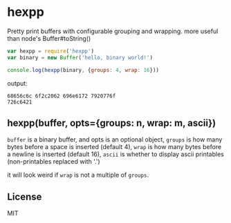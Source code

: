 # hexpp

Pretty print buffers with configurable grouping and wrapping.
more useful than node's Buffer#toString()

``` js
var hexpp = require('hexpp')
var binary = new Buffer('hello, binary world!')

console.log(hexpp(binary, {groups: 4, wrap: 16}))

```
output:

```
68656c6c 6f2c2062 696e6172 7920776f
726c6421

```

## hexpp(buffer, opts={groups: n, wrap: m, ascii})

`buffer` is a binary buffer,
and opts is an optional object,
`groups` is how many bytes before a space is inserted (default 4),
`wrap` is how many bytes before a newline is inserted (default 16),
`ascii` is whether to display ascii printables (non-printables replaced with '.')

it will look weird if `wrap` is not a multiple of `groups`.

## License

MIT
